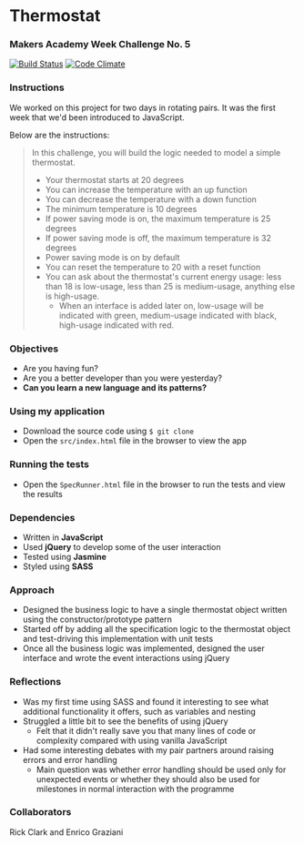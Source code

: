 # Thermostat
### Makers Academy Week Challenge No. 5

[![Build Status](https://travis-ci.org/KatHicks/thermostat.svg?branch=master)](https://travis-ci.org/KatHicks/thermostat) [![Code Climate](https://codeclimate.com/github/KatHicks/thermostat/badges/gpa.svg)](https://codeclimate.com/github/KatHicks/thermostat)

### Instructions

We worked on this project for two days in rotating pairs. It was the first week that we'd been introduced to JavaScript.

Below are the instructions:

> In this challenge, you will build the logic needed to model a simple thermostat.
>
> * Your thermostat starts at 20 degrees
> * You can increase the temperature with an up function
> * You can decrease the temperature with a down function
> * The minimum temperature is 10 degrees
> * If power saving mode is on, the maximum temperature is 25 degrees
> * If power saving mode is off, the maximum temperature is 32 degrees
> * Power saving mode is on by default
> * You can reset the temperature to 20 with a reset function
> * You can ask about the thermostat's current energy usage: less than 18 is low-usage, less than 25 is medium-usage, anything else is high-usage.
>   * When an interface is added later on, low-usage will be indicated with green, medium-usage indicated with black, high-usage indicated with red.

### Objectives

* Are you having fun?
* Are you a better developer than you were yesterday?
* **Can you learn a new language and its patterns?**

### Using my application

* Download the source code using `$ git clone`
* Open the `src/index.html` file in the browser to view the app

### Running the tests

* Open the `SpecRunner.html` file in the browser to run the tests and view the results

### Dependencies

* Written in **JavaScript**
* Used **jQuery** to develop some of the user interaction
* Tested using **Jasmine**
* Styled using **SASS**

### Approach

* Designed the business logic to have a single thermostat object written using the constructor/prototype pattern
* Started off by adding all the specification logic to the thermostat object and test-driving this implementation with unit tests
* Once all the business logic was implemented, designed the user interface and wrote the event interactions using jQuery

### Reflections

* Was my first time using SASS and found it interesting to see what additional functionality it offers, such as variables and nesting
* Struggled a little bit to see the benefits of using jQuery
  * Felt that it didn't really save you that many lines of code or complexity compared with using vanilla JavaScript
* Had some interesting debates with my pair partners around raising errors and error handling
  * Main question was whether error handling should be used only for unexpected events or whether they should also be used for milestones in normal interaction with the programme

### Collaborators

Rick Clark and Enrico Graziani
